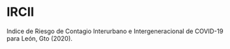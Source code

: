 # IRCII
 Indice de Riesgo de Contagio Interurbano e Intergeneracional de COVID-19 para León, Gto (2020).
